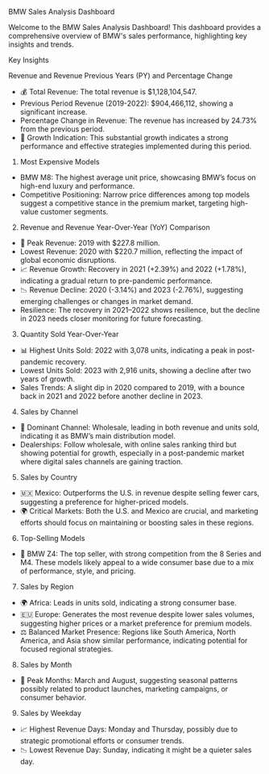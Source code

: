 BMW Sales Analysis Dashboard

Welcome to the BMW Sales Analysis Dashboard! This dashboard provides a comprehensive overview of BMW's sales performance, highlighting key insights and trends.

Key Insights

Revenue and Revenue Previous Years (PY) and Percentage Change
- 💰 Total Revenue: The total revenue is $1,128,104,547.
-   Previous Period Revenue (2019-2022): $904,466,112, showing a significant increase.
-   Percentage Change in Revenue: The revenue has increased by 24.73% from the previous period.
- 🚀 Growth Indication: This substantial growth indicates a strong performance and effective strategies implemented during this period.

1. Most Expensive Models
-  BMW M8: The highest average unit price, showcasing BMW’s focus on high-end luxury and performance.
-  Competitive Positioning: Narrow price differences among top models suggest a competitive stance in the premium market, targeting high-value customer segments.

2. Revenue and Revenue Year-Over-Year (YoY) Comparison
- 📅 Peak Revenue: 2019 with $227.8 million.
-   Lowest Revenue: 2020 with $220.7 million, reflecting the impact of global economic disruptions.
- 📈 Revenue Growth: Recovery in 2021 (+2.39%) and 2022 (+1.78%), indicating a gradual return to pre-pandemic performance.
- 📉 Revenue Decline: 2020 (-3.14%) and 2023 (-2.76%), suggesting emerging challenges or changes in market demand.
-   Resilience: The recovery in 2021–2022 shows resilience, but the decline in 2023 needs closer monitoring for future forecasting.

3. Quantity Sold Year-Over-Year
- 📊 Highest Units Sold: 2022 with 3,078 units, indicating a peak in post-pandemic recovery.
-   Lowest Units Sold: 2023 with 2,916 units, showing a decline after two years of growth.
-   Sales Trends: A slight dip in 2020 compared to 2019, with a bounce back in 2021 and 2022 before another decline in 2023.

4. Sales by Channel
- 🛒 Dominant Channel: Wholesale, leading in both revenue and units sold, indicating it as BMW’s main distribution model.
-   Dealerships: Follow wholesale, with online sales ranking third but showing potential for growth, especially in a post-pandemic market where digital sales channels are gaining traction.

5. Sales by Country
- 🇲🇽 Mexico: Outperforms the U.S. in revenue despite selling fewer cars, suggesting a preference for higher-priced models.
- 🌍 Critical Markets: Both the U.S. and Mexico are crucial, and marketing efforts should focus on maintaining or boosting sales in these regions.

6. Top-Selling Models
- 🚗 BMW Z4: The top seller, with strong competition from the 8 Series and M4. These models likely appeal to a wide consumer base due to a mix of performance, style, and pricing.

7. Sales by Region
- 🌍 Africa: Leads in units sold, indicating a strong consumer base.
- 🇪🇺 Europe: Generates the most revenue despite lower sales volumes, suggesting higher prices or a market preference for premium models.
- ⚖️ Balanced Market Presence: Regions like South America, North America, and Asia show similar performance, indicating potential for focused regional strategies.

8. Sales by Month
- 📅 Peak Months: March and August, suggesting seasonal patterns possibly related to product launches, marketing campaigns, or consumer behavior.

9. Sales by Weekday
- 📈 Highest Revenue Days: Monday and Thursday, possibly due to strategic promotional efforts or consumer trends.
- 📉 Lowest Revenue Day: Sunday, indicating it might be a quieter sales day.

